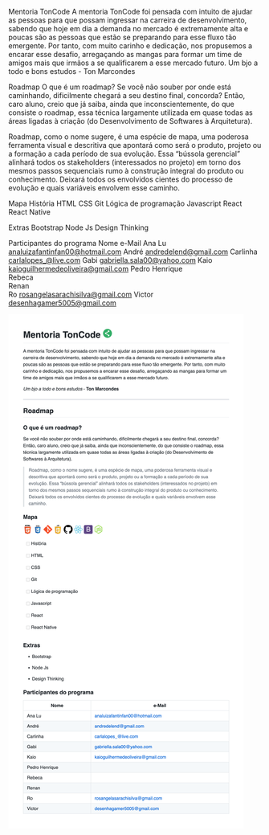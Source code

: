 Mentoria TonCode
A mentoria TonCode foi pensada com intuito de ajudar as pessoas para que possam ingressar na carreira de desenvolvimento, sabendo que hoje em dia a demanda no mercado é extremamente alta e poucas são as pessoas que estão se preparando para esse fluxo tão emergente. Por tanto, com muito carinho e dedicação, nos propusemos a encarar esse desafio, arregaçando as mangas para formar um time de amigos mais que irmãos a se qualificarem a esse mercado futuro.
Um bjo a todo e bons estudos - Ton Marcondes

Roadmap
O que é um roadmap?
Se você não souber por onde está caminhando, dificilmente chegará a seu destino final, concorda? Então, caro aluno, creio que já saiba, ainda que inconscientemente, do que consiste o roadmap, essa técnica largamente utilizada em quase todas as áreas ligadas à criação (do Desenvolvimento de Softwares à Arquitetura).

Roadmap, como o nome sugere, é uma espécie de mapa, uma poderosa ferramenta visual e descritiva que apontará como será o produto, projeto ou a formação a cada período de sua evolução. Essa “bússola gerencial” alinhará todos os stakeholders (interessados no projeto) em torno dos mesmos passos sequenciais rumo à construção integral do produto ou conhecimento. Deixará todos os envolvidos cientes do processo de evolução e quais variáveis envolvem esse caminho.

Mapa
História
HTML
CSS
Git
Lógica de programação
Javascript
React
React Native


Extras
Bootstrap
Node Js
Design Thinking
  

Participantes do programa
Nome e-Mail
Ana Lu analuizafantinfan00@hotmail.com 
André andredelend@gmail.com 
Carlinha carlalopes_@live.com 
Gabi gabriella.sala00@yahoo.com 
Kaio kaioguilhermedeoliveira@gmail.com 
Pedro Henrique  
Rebeca  
Renan  
Ro rosangelasarachisilva@gmail.com 
Victor desenhagamer5005@gmail.com 

![Modelo](./img/modelo.png)
